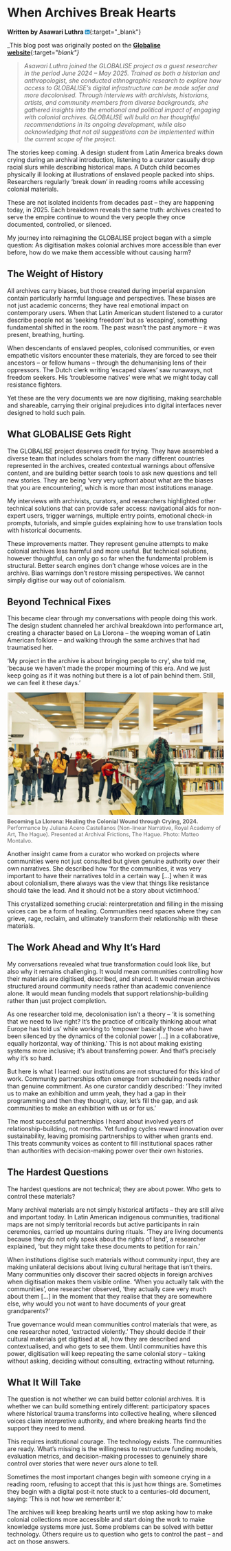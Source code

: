# When Archives Break Hearts

**Written by Asawari Luthra** [<img src="/static/img/LinkedIn_icon.svg.png" alt="linkedin logo" style="width:2%;">](https://www.linkedin.com/in/asawariluthra/){:target="_blank"}<br/>

_This blog post was originally posted on the [**Globalise website**](https://globalise.huygens.knaw.nl/when-archives-break-hearts/){:target="_blank"}_

> _Asawari Luthra joined the GLOBALISE project as a guest researcher in the period June 2024 – May 2025. Trained as both a historian and anthropologist, she conducted ethnographic research to explore how access to GLOBALISE’s digital infrastructure can be made safer and more decolonised. Through interviews with archivists, historians, artists, and community members from diverse backgrounds, she gathered insights into the emotional and political impact of engaging with colonial archives. GLOBALISE will build on her thoughtful recommendations in its ongoing development, while also acknowledging that not all suggestions can be implemented within the current scope of the project._

The stories keep coming. A design student from Latin America breaks down crying during an archival introduction, listening to a curator casually drop racial slurs while describing historical maps. A Dutch child becomes physically ill looking at illustrations of enslaved people packed into ships. Researchers regularly ‘break down’ in reading rooms while accessing colonial materials.

These are not isolated incidents from decades past – they are happening today, in 2025. Each breakdown reveals the same truth: archives created to serve the empire continue to wound the very people they once documented, controlled, or silenced.

My journey into reimagining the GLOBALISE project began with a simple question: As digitisation makes colonial archives more accessible than ever before, how do we make them accessible without causing harm?

## The Weight of History
All archives carry biases, but those created during imperial expansion contain particularly harmful language and perspectives. These biases are not just academic concerns; they have real emotional impact on contemporary users. When that Latin American student listened to a curator describe people not as ‘seeking freedom’ but as ‘escaping’, something fundamental shifted in the room. The past wasn’t the past anymore – it was present, breathing, hurting.

When descendants of enslaved peoples, colonised communities, or even empathetic visitors encounter these materials, they are forced to see their ancestors – or fellow humans – through the dehumanising lens of their oppressors. The Dutch clerk writing ‘escaped slaves’ saw runaways, not freedom seekers. His ‘troublesome natives’ were what we might today call resistance fighters.

Yet these are the very documents we are now digitising, making searchable and shareable, carrying their original prejudices into digital interfaces never designed to hold such pain.

## What GLOBALISE Gets Right
The GLOBALISE project deserves credit for trying. They have assembled a diverse team that includes scholars from the many different countries represented in the archives, created contextual warnings about offensive content, and are building better search tools to ask new questions and tell new stories. They are being ‘very very upfront about what are the biases that you are encountering’, which is more than most institutions manage.

My interviews with archivists, curators, and researchers highlighted other technical solutions that can provide safer access: navigational aids for non-expert users, trigger warnings, multiple entry points, emotional check-in prompts, tutorials, and simple guides explaining how to use translation tools with historical documents. 

These improvements matter. They represent genuine attempts to make colonial archives less harmful and more useful. But technical solutions, however thoughtful, can only go so far when the fundamental problem is structural. Better search engines don’t change whose voices are in the archive. Bias warnings don’t restore missing perspectives. We cannot simply digitise our way out of colonialism.

## Beyond Technical Fixes
This became clear through my conversations with people doing this work. The design student channeled her archival breakdown into performance art, creating a character based on La Llorona – the weeping woman of Latin American folklore – and walking through the same archives that had traumatised her.

‘My project in the archive is about bringing people to cry’, she told me, ‘because we haven’t made the proper mourning of this era. And we just keep going as if it was nothing but there is a lot of pain behind them. Still, we can feel it these days.’

<figure style="width: 100%; max-width: 100%; margin: 0;">
  <img src="/static/img/BecominglaLlorona_1.jpg" alt="Performance by Juliana Acero Castellanos"> 
  <figcaption style="font-size: 0.9em; color: #666; margin-top: 5px;"> 
    <b>Becoming La Llorona: Healing the Colonial Wound through Crying, 2024.</b><br>
    Performance by Juliana Acero Castellanos (Non-linear Narrative, Royal Academy of Art, The Hague). Presented at Archival Frictions, The Hague. Photo: Matteo Montalvo.
</figcaption> 
</figure>

Another insight came from a curator who worked on projects where communities were not just consulted but given genuine authority over their own narratives. She described how ‘for the communities, it was very important to have their narratives told in a certain way […] when it was about colonialism, there always was the view that things like resistance should take the lead. And it should not be a story about victimhood.’

This crystallized something crucial: reinterpretation and filling in the missing voices can be a form of healing. Communities need spaces where they can grieve, rage, reclaim, and ultimately transform their relationship with these materials.

## The Work Ahead and Why It’s Hard
My conversations revealed what true transformation could look like, but also why it remains challenging. It would mean communities controlling how their materials are digitised, described, and shared. It would mean archives structured around community needs rather than academic convenience alone. It would mean funding models that support relationship-building rather than just project completion.

As one researcher told me, decolonisation isn’t a theory – ‘it is something that we need to live right? It’s the practice of critically thinking about what Europe has told us’ while working to ‘empower basically those who have been silenced by the dynamics of the colonial power […] in a collaborative, equally horizontal, way of thinking.’ This is not about making existing systems more inclusive; it’s about transferring power. And that’s precisely why it’s so hard.

But here is what I learned: our institutions are not structured for this kind of work. Community partnerships often emerge from scheduling needs rather than genuine commitment. As one curator candidly described: ‘They invited us to make an exhibition and umm yeah, they had a gap in their programming and then they thought, okay, let’s fill the gap, and ask communities to make an exhibition with us or for us.’

The most successful partnerships I heard about involved years of relationship-building, not months. Yet funding cycles reward innovation over sustainability, leaving promising partnerships to wither when grants end. This treats community voices as content to fill institutional spaces rather than authorities with decision-making power over their own histories.

## The Hardest Questions

The hardest questions are not technical; they are about power. Who gets to control these materials? 

Many archival materials are not simply historical artifacts – they are still alive and important today. In Latin American indigenous communities, traditional maps are not simply territorial records but active participants in rain ceremonies, carried up mountains during rituals. ‘They are living documents because they do not only speak about the rights of land’, a researcher explained, ‘but they might take these documents to petition for rain.’

When institutions digitise such materials without community input, they are making unilateral decisions about living cultural heritage that isn’t theirs. Many communities only discover their sacred objects in foreign archives when digitisation makes them visible online. ‘When you actually talk with the communities’, one researcher observed, ‘they actually care very much about them […] in the moment that they realise that they are somewhere else, why would you not want to have documents of your great grandparents?’

True governance would mean communities control materials that were, as one researcher noted, ‘extracted violently.’ They should decide if their cultural materials get digitised at all, how they are described and contextualised, and who gets to see them. Until communities have this power, digitisation will keep repeating the same colonial story – taking without asking, deciding without consulting, extracting without returning.

## What It Will Take
The question is not whether we can build better colonial archives. It is whether we can build something entirely different: participatory spaces where historical trauma transforms into collective healing, where silenced voices claim interpretive authority, and where breaking hearts find the support they need to mend.

This requires institutional courage. The technology exists. The communities are ready. What’s missing is the willingness to restructure funding models, evaluation metrics, and decision-making processes to genuinely share control over stories that were never ours alone to tell.

Sometimes the most important changes begin with someone crying in a reading room, refusing to accept that this is just how things are. Sometimes they begin with a digital post-it note stuck to a centuries-old document, saying: ‘This is not how we remember it.’

The archives will keep breaking hearts until we stop asking how to make colonial collections more accessible and start doing the work to make knowledge systems more just. Some problems can be solved with better technology. Others require us to question who gets to control the past – and act on those answers. 